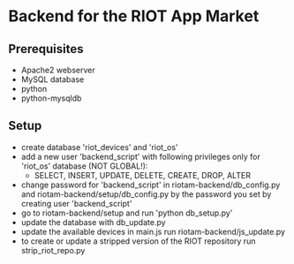 # Backend for the RIOT App Market

## Prerequisites
* Apache2 webserver
* MySQL database
* python
* python-mysqldb

## Setup
* create database 'riot_devices' and 'riot_os'
* add a new user 'backend_script' with following privileges only for 'riot_os' database (NOT GLOBAL!):
    * SELECT, INSERT, UPDATE, DELETE, CREATE, DROP, ALTER
* change password for 'backend_script' in riotam-backend/db_config.py and riotam-backend/setup/db_config.py by the password you set by creating user 'backend_script'
* go to riotam-backend/setup and run 'python db_setup.py'
* update the database with db_update.py
* update the available devices in main.js run riotam-backend/js_update.py
* to create or update a stripped version of the RIOT repository run strip_riot_repo.py
